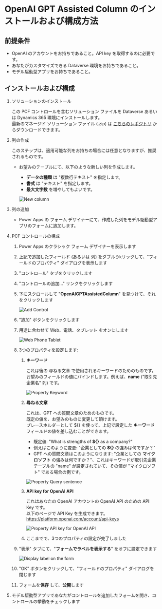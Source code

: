 # OpenAI GPT Assisted Column のインストールおよび構成方法

## 前提条件

- OpenAI のアカウントをお持ちであること。API key を取得するのに必要です。
- あなたがカスタマイズできる Dataverse 環境をお持ちであること。
- モデル駆動型アプリをお持ちであること。

## インストールおよび構成

1. ソリューションのインストール

    この PCF コントロールを含むソリューション ファイルを Dataverse あるいは Dynamics 365 環境にインストールします。  
    最新のマネージド ソリューション ファイル (.zip) は [こちらのレポジトリ](https://github.com/keijiinouehotmail/OpenAIGPTAssistedColumnPCF/releases) からダウンロードできます。

1. 列の作成

    このステップは、適用可能な列をお持ちの場合には任意となりますが、推奨されるものです。  

    - お望みのテーブルにて、以下のような新しい列を作成します。

        - **データの種類** は "複数行テキスト" を指定します。
        - **書式** は "テキスト" を指定します。
        - **最大文字数** を増やしてもよいです。

        ![New column](../../Images/ja/SettingUpNewColumn.png)

1. 列の追加

    - Power Apps の フォーム デザイナーにて、作成した列をモデル駆動型アプリのフォームに追加します。

1. PCF コントロールの構成
    1. Power Apps のクラシック フォーム デザイナーを表示します
    1. 上記で追加したフィールド (あるいは 列) をダブルうkリックして、"フィールドのプロパティ" ダイアログを表示します
    1. "コントロール" タブをクリックします
    1. "コントロールの追加..." リンクをクリックします
    1. 下にスクロールして "**OpenAIGPTAssistedColumn**" を見つけて、それをクリックします

        ![Add Control](../../Images/ja/ConfigureThePCFControlAddControl.png)

    1. "追加" ボタンをクリックします
    1. 用途に合わせて Web、電話、タブレット をオンにします

        ![Web Phone Tablet](../../Images/ja/ConfigureThePCFControlWebPhoneTablet.png)

    1. 3つのプロパティを設定します:
        1. **キーワード**

            これは後の 尋ねる文章 で使用されるキーワードのためのものです。  
            お望みのフィールドの値にバインドします。例えば、**name** ("取引先企業名" 列) です。

            ![Property Keyword](../../Images/ja/ConfigureThePCFControlPropKeyword.png)

        1. **尋ねる文章**

            これは、GPT への質問文章のためのものです。  
            既定の値を、お望みのものに変更して頂けます。  
            プレースホルダーとして ${} を使って、上記で設定した **キーワード** フィールドの値を差し込むことができます。

            - 既定値: "What is strengths of **${}** as a company?"
            - 例えばこのように変更: "企業としての **${}** の強みは何ですか？"
            - GPT への質問文章はこのようになります: "企業としての **マイクロソフト** の強みは何ですか？"、これはキーワードが取引先企業テーブルの "name" が設定されていて、その値が "マイクロソフト" である場合の例です。

            ![Property Query sentence](../../Images/ja/ConfigureThePCFControlPropQuerySentence.png)

        1. **API key for OpenAI API**

            これはあなたの OpenAI アカウントの OpenAI API のための API Key です。  
            以下のページで API Key を生成できます。  
                <https://platform.openai.com/account/api-keys>  

            ![Property API key for OpenAI API](../../Images/ja/ConfigureThePCFControlPropAPIKeyForOpenAIAPI.png)

        1. ここまでで、3つのプロパティの設定が完了しました

    1. "表示" タブにて、"**フォームでラベルを表示する**" をオフに設定できます

        ![Display label on the form](../../Images/ja/ConfigureThePCFControlDisplayLabel.png)

    1. "OK" ボタンをクリックして、"フィールドのプロパティ" ダイアログを閉じます
    1. フォームを**保存** して、**公開**します

1. モデル駆動型アプリであなたがコントロールを追加したフォームを開き、コントロールの挙動をチェックします
